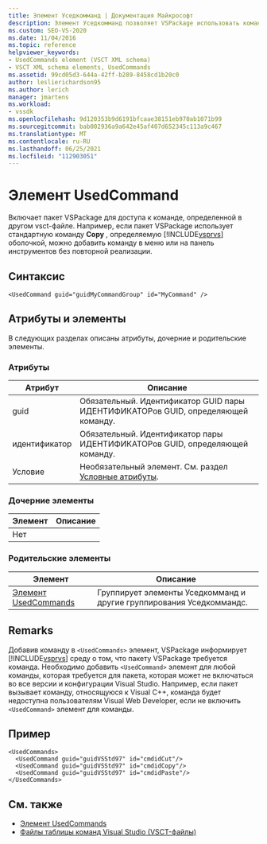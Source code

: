 ```yaml
---
title: Элемент Уседкомманд | Документация Майкрософт
description: Элемент Уседкомманд позволяет VSPackage использовать команду, определенную в другом vsct-файле.
ms.custom: SEO-VS-2020
ms.date: 11/04/2016
ms.topic: reference
helpviewer_keywords:
- UsedCommands element (VSCT XML schema)
- VSCT XML schema elements, UsedCommands
ms.assetid: 99cd05d3-644a-42ff-b289-8458cd1b20c0
author: leslierichardson95
ms.author: lerich
manager: jmartens
ms.workload:
- vssdk
ms.openlocfilehash: 9d120353b9d6191bfcaae38151eb970ab1071b99
ms.sourcegitcommit: bab002936a9a642e45af407d652345c113a9c467
ms.translationtype: MT
ms.contentlocale: ru-RU
ms.lasthandoff: 06/25/2021
ms.locfileid: "112903051"
---
```

# <a name="usedcommand-element"></a>Элемент UsedCommand
Включает пакет VSPackage для доступа к команде, определенной в другом vsct-файле. Например, если пакет VSPackage использует стандартную команду **Copy** , определяемую [!INCLUDE[vsprvs](../code-quality/includes/vsprvs_md.md)] оболочкой, можно добавить команду в меню или на панель инструментов без повторной реализации.

## <a name="syntax"></a>Синтаксис

```
<UsedCommand guid="guidMyCommandGroup" id="MyCommand" />
```

## <a name="attributes-and-elements"></a>Атрибуты и элементы
 В следующих разделах описаны атрибуты, дочерние и родительские элементы.

### <a name="attributes"></a>Атрибуты

|Атрибут|Описание|
|---------------|-----------------|
|guid|Обязательный. Идентификатор GUID пары ИДЕНТИФИКАТОРов GUID, определяющей команду.|
|идентификатор|Обязательный. Идентификатор пары ИДЕНТИФИКАТОРов GUID, определяющей команду.|
|Условие|Необязательный элемент. См. раздел [Условные атрибуты](../extensibility/vsct-xml-schema-conditional-attributes.md).|

### <a name="child-elements"></a>Дочерние элементы

|Элемент|Описание|
|-------------|-----------------|
|Нет||

### <a name="parent-elements"></a>Родительские элементы

|Элемент|Описание|
|-------------|-----------------|
|[Элемент UsedCommands](../extensibility/usedcommands-element.md)|Группирует элементы Уседкомманд и другие группирования Уседкоммандс.|

## <a name="remarks"></a>Remarks
 Добавив команду в `<UsedCommands>` элемент, VSPackage информирует [!INCLUDE[vsprvs](../code-quality/includes/vsprvs_md.md)] среду о том, что пакету VSPackage требуется команда. Необходимо добавить `<UsedCommand>` элемент для любой команды, которая требуется для пакета, которая может не включаться во все версии и конфигурации Visual Studio. Например, если пакет вызывает команду, относящуюся к Visual C++, команда будет недоступна пользователям Visual Web Developer, если не включить `<UsedCommand>` элемент для команды.

## <a name="example"></a>Пример

```
<UsedCommands>
  <UsedCommand guid="guidVSStd97" id="cmdidCut"/>
  <UsedCommand guid="guidVSStd97" id="cmdidCopy"/>
  <UsedCommand guid="guidVSStd97" id="cmdidPaste"/>
</UsedCommands>
```

## <a name="see-also"></a>См. также
- [Элемент UsedCommands](../extensibility/usedcommands-element.md)
- [Файлы таблицы команд Visual Studio (VSCT-файлы)](../extensibility/internals/visual-studio-command-table-dot-vsct-files.md)
